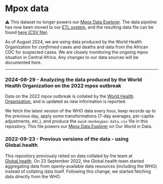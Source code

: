 # Mpox data

⚠️ This dataset no longer powers our [Mpox Data Explorer](https://ourworldindata.org/explorers/monkeypox). The data pipeline has now been moved to our [ETL system](https://github.com/owid/etl), and the resulting data file can be found [here (CSV file)](https://catalog.ourworldindata.org/explorers/who/latest/monkeypox/monkeypox.csv).

As of August 2024, we are using data produced by the World Health Organization for _confirmed_ cases and deaths and data from the African CDC for _suspected_ cases. We are closely monitoring the ongoing mpox situation in Central Africa. Any changes to our data sources will be documented here. 

----

### 2024-08-29 - Analyzing the data produced by the World Health Organization on the 2022 mpox outbreak

Data on the 2022 mpox outbreak is collated by the [World Health Organization](https://extranet.who.int/publicemergency/), and is updated as new information is reported.

We fetch the latest version of the WHO data every hour, keep records up to the previous day, apply some transformations (7-day averages, per-capita adjustments, etc.), and produce the `owid-monkeypox-data.csv` file in this repository. This file powers our [Mpox Data Explorer](https://ourworldindata.org/monkeypox) on Our World in Data.


### 2022-09-23 - Previous versions of the data - using Global.health

This repository previously relied on data collated by the team at [Global.health](https://www.global.health/). On 23 September 2022, the Global.health team started aggregating data from openly-available data resources (including the WHO) instead of collating data itself. Following this change, we started fetching data directly from the WHO.
